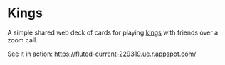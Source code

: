 # Kings

A simple shared web deck of cards for playing [kings](https://en.wikipedia.org/wiki/Kings_(game)) with friends over a zoom call.

See it in action: https://fluted-current-229319.ue.r.appspot.com/
